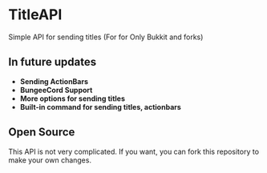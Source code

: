 TitleAPI 
=======

Simple API for sending titles (For for Only Bukkit and forks)

## In future updates

* **Sending ActionBars**
* **BungeeCord Support**
* **More options for sending titles**
* **Built-in command for sending titles, actionbars**

## Open Source
This API is not very complicated. If you want, you can fork this repository to make your own changes.
